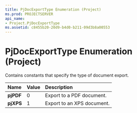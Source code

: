 ```yaml
---
title: PjDocExportType Enumeration (Project)
ms.prod: PROJECTSERVER
api_name:
- Project.PjDocExportType
ms.assetid: c8455b20-20d9-b4d0-b211-09d3b8a00553
---
```



# PjDocExportType Enumeration (Project)

Contains constants that specify the type of document export.



|**Name**|**Value**|**Description**|
|:-----|:-----|:-----|
|**pjPDF**|0|Export to a PDF document.|
|**pjXPS**|1|Export to an XPS document.|

